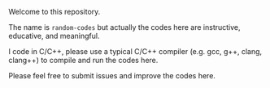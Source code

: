 Welcome to this repository.

The name is `random-codes` but actually the codes here are instructive, educative, and meaningful.

I code in C/C++, please use a typical C/C++ compiler (e.g. gcc, g++, clang, clang++) to compile and run the codes here.

Please feel free to submit issues and improve the codes here.